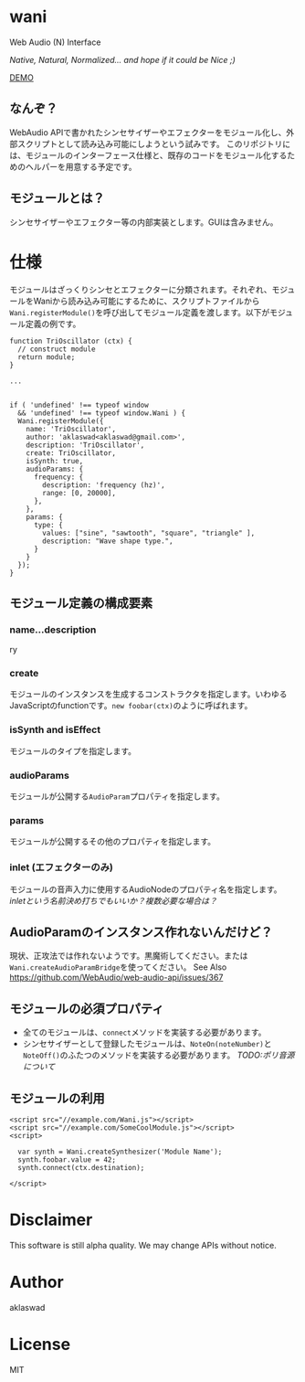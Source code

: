 # wani

Web Audio (N) Interface

_Native, Natural, Normalized... and hope if it could be Nice ;)_

[DEMO](http://aklaswad.github.io/wani/)

## なんぞ？

WebAudio APIで書かれたシンセサイザーやエフェクターをモジュール化し、外部スクリプトとして読み込み可能にしようという試みです。
このリポジトリには、モジュールのインターフェース仕様と、既存のコードをモジュール化するためのヘルパーを用意する予定です。

## モジュールとは？

シンセサイザーやエフェクター等の内部実装とします。GUIは含みません。

# 仕様

モジュールはざっくりシンセとエフェクターに分類されます。それぞれ、モジュールをWaniから読み込み可能にするために、スクリプトファイルから`Wani.registerModule()`を呼び出してモジュール定義を渡します。以下がモジュール定義の例です。

```
function TriOscillator (ctx) {
  // construct module
  return module;
}

...


if ( 'undefined' !== typeof window
  && 'undefined' !== typeof window.Wani ) {
  Wani.registerModule({
    name: 'TriOscillator',
    author: 'aklaswad<aklaswad@gmail.com>',
    description: 'TriOscillator',
    create: TriOscillator,
    isSynth: true,
    audioParams: {
      frequency: {
        description: 'frequency (hz)',
        range: [0, 20000],
      },
    },
    params: {
      type: {
        values: ["sine", "sawtooth", "square", "triangle" ],
        description: "Wave shape type.",
      }
    }
  });
}
```

## モジュール定義の構成要素

### name...description

ry

### create

モジュールのインスタンスを生成するコンストラクタを指定します。いわゆるJavaScriptのfunctionです。`new foobar(ctx)`のように呼ばれます。

### isSynth and isEffect

モジュールのタイプを指定します。

### audioParams

モジュールが公開する`AudioParam`プロパティを指定します。

### params

モジュールが公開するその他のプロパティを指定します。

### inlet (エフェクターのみ)

モジュールの音声入力に使用するAudioNodeのプロパティ名を指定します。 *inletという名前決め打ちでもいいか？複数必要な場合は？*

## AudioParamのインスタンス作れないんだけど？

現状、正攻法では作れないようです。黒魔術してください。または`Wani.createAudioParamBridge`を使ってください。
See Also https://github.com/WebAudio/web-audio-api/issues/367

## モジュールの必須プロパティ

 * 全てのモジュールは、`connect`メソッドを実装する必要があります。
 * シンセサイザーとして登録したモジュールは、`NoteOn(noteNumber)`と`NoteOff()`のふたつのメソッドを実装する必要があります。 *TODO:ポリ音源について*


## モジュールの利用

```
<script src="//example.com/Wani.js"></script>
<script src="//example.com/SomeCoolModule.js"></script>
<script>

  var synth = Wani.createSynthesizer('Module Name');
  synth.foobar.value = 42;
  synth.connect(ctx.destination);

</script>
```

# Disclaimer

This software is still alpha quality. We may change APIs without notice.

# Author

aklaswad

# License

MIT
